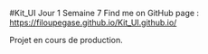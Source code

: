 #Kit_UI Jour 1 Semaine 7
Find me on GitHub page : https://filoupegase.github.io/Kit_UI.github.io/

Projet en cours de production.
